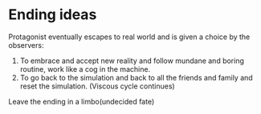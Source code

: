 # Ending ideas

Protagonist eventually escapes to real world and is given a choice by the observers:

1. To embrace and accept new reality and follow mundane and boring routine, work like a cog in the machine.
2. To go back to the simulation and back to all the friends and family and reset the simulation. (Viscous cycle continues)

Leave the ending in a limbo(undecided fate)